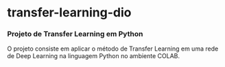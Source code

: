 # transfer-learning-dio

### Projeto de Transfer Learning em Python 

O projeto consiste em aplicar o método de Transfer Learning em uma rede de Deep Learning na linguagem Python no ambiente COLAB.  
